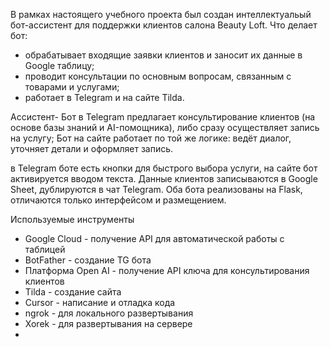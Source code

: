 
В рамках настоящего учебного проекта был создан интеллектуальый бот-ассистент для поддержки клиентов салона Beauty Loft. 
Что делает бот:
- обрабатывает входящие заявки клиентов и заносит их данные в Google таблицу;
- проводит консультации по основным вопросам, связанным с товарами и услугами; 
- работает в Telegram и на сайте Tilda.

Ассистент-
Бот в Telegram предлагает консультирование клиентов (на основе базы знаний и AI-помощника), либо сразу осуществляет запись на услугу;
Бот на сайте работает по той же логике: ведёт диалог, уточняет детали и оформляет запись.

в Telegram боте есть кнопки для быстрого выбора услуги, на сайте бот активируется вводом текста.
Данные клиентов записываются в Google Sheet, дублируются в чат Telegram.
Оба бота реализованы на Flask, отличаются только интерфейсом и размещением.

Используемые инструменты
- Google Cloud - получение API для автоматической работы с таблицей
- BotFather - создание TG бота
- Платформа Open AI - получение API ключа для консультирования клиентов
- Tilda - создание сайта
- Cursor - написание и отладка кода
- ngrok - для локального развертывания
- Xorek - для развертывания на сервере
- 
